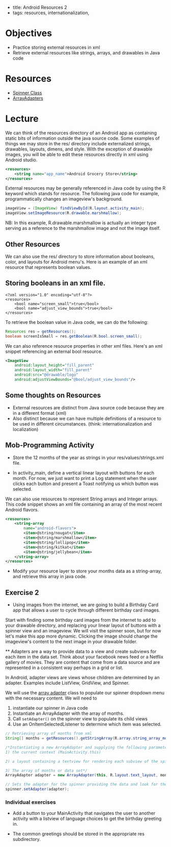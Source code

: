 - title: Android Resources 2
- tags: resources, internationalization,

# Objectives

- Practice storing external resources in xml
- Retrieve external resources like strings, arrays, and drawables in Java code

# Resources

- [Spinner Class](https://developer.android.com/guide/topics/ui/controls/spinner.html)
- [ArrayAdapters](https://developer.android.com/reference/android/widget/ArrayAdapter.html)

# Lecture

We can think of the resources directory of an Android app as containing static bits of information outside the java source code. Some examples of things we may store in the res/ directory include externalized strings, drawables, layouts, dimens, and style. With the exception of drawable images, you will be able to edit these resources directly in xml using Android studio.

```xml
<resources>
    <string name="app_name">Android Grocery Store</string>
</resources>
```   
External resources may be generally referenced in Java code by using the R keyword which stands for resource. The following java code for example, programmatically changes an imageview's background.


```java
imageView = (ImageView) findViewById(R.layout.activity_main);
imageView.setImageResource(R.drawable.marshmallow);
```





 NB: In this example, R.drawable.marshmallow is actually an integer type serving as a reference to the marshmallow image and not the image itself.

## Other Resources

We can also use the res/ directory to store information about booleans, color, and layouts for Android menu's. Here is an example of an xml resource that represents boolean values.


## Storing booleans in an xml file.

```
<?xml version="1.0" encoding="utf-8"?>
<resources>
    <bool name="screen_small">true</bool>
    <bool name="adjust_view_bounds">true</bool>
</resources>
```

To retrieve the boolean value in Java code, we can do the following:

```java
Resources res = getResources();
boolean screenIsSmall = res.getBoolean(R.bool.screen_small);
```

We can also reference resource properties in other xml files. Here's an xml snippet referencing an external bool resource.

```xml
<ImageView
    android:layout_height="fill_parent"
    android:layout_width="fill_parent"
    android:src="@drawable/logo"
    android:adjustViewBounds="@bool/adjust_view_bounds"/>
```



## Some thoughts on Resources
- External resources are distinct from Java source code because they are in a different format (xml)
- Also distinct because we can have multiple definitions of a resource to be used in different circumstances. (think: internationalization and localization)



## Mob-Programming Activity

- Store the 12 months of the year as strings in your res/values/strings.xml file.

- In activity_main, define a vertical linear layout with buttons for each month. For now, we just want to print a Log statement when the user clicks each button and present a Toast notifying us which button was selected.

We can also use resources to represent String arrays and Integer arrays. This code snippet shows an xml file containing an array of the most recent Android flavors.

```xml
<resources>
    <string-array
        name="android-flavors">
        <item>@string/nougat</item>
        <item>@string/marshmallow</item>
        <item>@string/lollipop</item>
        <item>@string/kitkat</item>
        <item>@string/jellybean</item>
    </string-array>
</resources>
```


- Modify your resource layer to store your months data as a string-array, and retrieve this array in java code.



## Exercise 2

- Using images from the internet, we are going to build a Birthday Card app that allows a user to cycle through different birthday card images.

Start with finding some birthday card images from the internet to add to your drawable directory, and replacing your linear layout of buttons with a spinner view and an imageview. We will visit the spinner soon, but for now let's make this app more dynamic. Clicking the image should change the imageview's content to the next image in your drawable folder.



**  Adapters are a way to provide data to a view and create subviews for each item in the data set. Think about your facebook news feed or a Netflix gallery of movies. They are content that come from a data source and are represented in a consistent way perhaps in a grid or list.

In Android, adapter views are views whose children are determined by an adapter. Examples include ListView, GridView, and Spinner.

We will use the [array adapter](https://developer.android.com/reference/android/widget/ArrayAdapter.html) class to populate our spinner dropdown menu with the necessary content. We will need to

1) instantiate our spinner in Java code
2) Instantiate an ArrayAdapter with the array of months.
3) Call `setAdapter()` on the spinner view to populate its child views
4) Use an OnItemSelectedListener to determine which item was selected.

```java
// Retrieving array of months from xml
String[] months = getResources().getStringArray(R.array.string_array_months);

/*Instantiating a new ArrayAdapter and supplying the following parameters:
1) the current context (MainActivity.this)

2) a layout containing a textview for rendering each subview of the spinner

3) The array of months or data set*/
ArrayAdapter adapter = new ArrayAdapter(this, R.layout.text_layout, months);

// Sets the adapter for the spinner providing the data and look for the spinner widget.
spinner.setAdapter(adapter);
```

### Individual exercises

- Add a button to your MainActivity that navigates the user to another activity with a listview of language choices to get the birthday greeting in.

- The common greetings should be stored in the appropriate res subdirectory.
